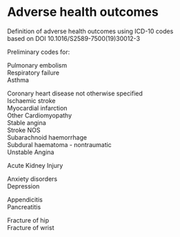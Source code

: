 # Adverse health outcomes
Definition of adverse health outcomes using ICD-10 codes  
based on DOI 10.1016/S2589-7500(19)30012-3  

Preliminary codes for:  
  
Pulmonary embolism  
Respiratory failure  
Asthma  

Coronary heart disease not otherwise specified  
Ischaemic stroke  
Myocardial infarction  
Other Cardiomyopathy  
Stable angina  
Stroke NOS  
Subarachnoid haemorrhage  
Subdural haematoma - nontraumatic  
Unstable Angina  

Acute Kidney Injury  

Anxiety disorders  
Depression  

Appendicitis  
Pancreatitis  

Fracture of hip  
Fracture of wrist  
